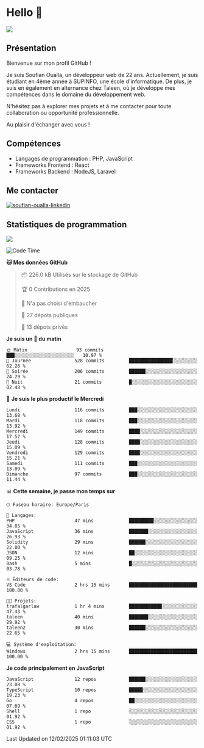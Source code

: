 # Hello 👋

![](https://komarev.com/ghpvc/?username=OSoufian&color=1a1b27)

## Présentation

Bienvenue sur mon profil GitHub !

Je suis Soufian Oualla, un développeur web de 22 ans. Actuellement, je suis étudiant en 4ème année à SUPINFO, une école d'informatique. De plus, je suis en également en alternance chez Taleen, où je développe mes compétences dans le domaine du développement web.

N'hésitez pas à explorer mes projets et à me contacter pour toute collaboration ou opportunité professionnelle.

Au plaisir d'échanger avec vous !

## Compétences

- Langages de programmation : PHP, JavaScript
- Frameworks Frontend : React
- Frameworks Backend : NodeJS, Laravel

## Me contacter

<p>
<a href="https://www.linkedin.com/in/soufian-oualla/" target="_blank"><img align="center" src="https://img.shields.io/badge/-LinkedIn-0077B5?style=for-the-badge&logo=Linkedin&logoColor=white" alt="soufian-oualla-linkedin"/></a>

## Statistiques de programmation

<a href="https://github-readme-stats.vercel.app/api/top-langs/?username=OSoufian&layout=compact">
  <img align="center" src="https://github-readme-stats.vercel.app/api/top-langs/?username=OSoufian&layout=compact"/>
</a>

<br />

<!--START_SECTION:waka-->
![Code Time](http://img.shields.io/badge/Code%20Time-351%20hrs%2048%20mins-blue)

**🐱 Mes données GitHub** 

> 📦 226.0 kB Utilisés sur le stockage de GitHub 
 > 
> 🏆 0 Contributions en 2025
 > 
> 🚫 N'a pas choisi d'embaucher
 > 
> 📜 27 dépots publiques 
 > 
> 🔑 13 dépots privés 
 > 
**Je suis un 🐤 du matin** 

```text
🌞 Matin                  93 commits          ███░░░░░░░░░░░░░░░░░░░░░░   10.97 % 
🌆 Journée                528 commits         ████████████████░░░░░░░░░   62.26 % 
🌃 Soirée                 206 commits         ██████░░░░░░░░░░░░░░░░░░░   24.29 % 
🌙 Nuit                   21 commits          █░░░░░░░░░░░░░░░░░░░░░░░░   02.48 % 
```
📅 **Je suis le plus productif le Mercredi** 

```text
Lundi                    116 commits         ███░░░░░░░░░░░░░░░░░░░░░░   13.68 % 
Mardi                    118 commits         ███░░░░░░░░░░░░░░░░░░░░░░   13.92 % 
Mercredi                 149 commits         ████░░░░░░░░░░░░░░░░░░░░░   17.57 % 
Jeudi                    128 commits         ████░░░░░░░░░░░░░░░░░░░░░   15.09 % 
Vendredi                 129 commits         ████░░░░░░░░░░░░░░░░░░░░░   15.21 % 
Samedi                   111 commits         ███░░░░░░░░░░░░░░░░░░░░░░   13.09 % 
Dimanche                 97 commits          ███░░░░░░░░░░░░░░░░░░░░░░   11.44 % 
```


📊 **Cette semaine, je passe mon temps sur** 

```text
🕑︎ Fuseau horaire: Europe/Paris

💬 Langages: 
PHP                      47 mins             █████████░░░░░░░░░░░░░░░░   34.85 % 
JavaScript               36 mins             ███████░░░░░░░░░░░░░░░░░░   26.93 % 
Solidity                 29 mins             ██████░░░░░░░░░░░░░░░░░░░   22.00 % 
JSON                     12 mins             ██░░░░░░░░░░░░░░░░░░░░░░░   09.25 % 
Bash                     5 mins              █░░░░░░░░░░░░░░░░░░░░░░░░   03.78 % 

🔥 Éditeurs de code: 
VS Code                  2 hrs 15 mins       █████████████████████████   100.00 % 

🐱‍💻 Projets: 
trafalgarlaw             1 hr 4 mins         ████████████░░░░░░░░░░░░░   47.43 % 
taleen                   40 mins             ███████░░░░░░░░░░░░░░░░░░   29.92 % 
taleen2                  30 mins             ██████░░░░░░░░░░░░░░░░░░░   22.65 % 

💻 Système d'exploitation: 
Windows                  2 hrs 15 mins       █████████████████████████   100.00 % 
```

**Je code principalement en JavaScript** 

```text
JavaScript               12 repos            ██████░░░░░░░░░░░░░░░░░░░   23.08 % 
TypeScript               10 repos            █████░░░░░░░░░░░░░░░░░░░░   19.23 % 
Go                       4 repos             ██░░░░░░░░░░░░░░░░░░░░░░░   07.69 % 
Shell                    1 repo              ░░░░░░░░░░░░░░░░░░░░░░░░░   01.92 % 
CSS                      1 repo              ░░░░░░░░░░░░░░░░░░░░░░░░░   01.92 % 
```




 Last Updated on 12/02/2025 01:11:03 UTC
<!--END_SECTION:waka-->
